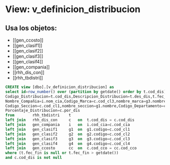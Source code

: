 # View: v_definicion_distribucion

## Usa los objetos:
- [[gen_ccosto]]
- [[gen_clasif1]]
- [[gen_clasif2]]
- [[gen_clasif3]]
- [[gen_clasif4]]
- [[gen_compania]]
- [[rhh_dis_con]]
- [[rhh_tbdistri]]

```sql
CREATE view [dbo].[v_definicion_distribucion] as
select id=row_number() over (partition by getdate() order by t.cod_dis) ,
Codigo_Distribucion=t.cod_dis,Descripcion_Distribucion=t.des_dis,t.fec_ini,t.fec_fin,Codigo_Compañia=c.cod_cia,
Nombre_Compañia=i.nom_cia,Codigo_Marca=c.cod_cl3,nombre_marca=g3.nombre,Codigo_Centro=c.cod_cco,nombre_centro=nom_cco,
Codigo_Seccion=c.cod_cl1,nombre_seccion=g1.nombre,Codigo_Departamento=c.cod_cl2,nombre_departamento=g2.nombre,
Porcentaje_Distribucion=c.por_dis
from		rhh_tbdistri	t
left join	rhh_dis_con		c	on	t.cod_dis = c.cod_dis 
left join	gen_compania	i	on	i.cod_cia=c.cod_cia
left join	gen_clasif1		g1	on	g1.codigo=c.cod_cl1
left join	gen_clasif2		g2	on	g2.codigo=c.cod_cl2
left join	gen_clasif3		g3	on	g3.codigo=c.cod_cl3
left join	gen_clasif4		g4	on	g4.codigo=c.cod_cl4
left join	gen_ccosto		cc	on	c.cod_cco = cc.cod_cco
where (t.fec_fin is null or t.fec_fin > getdate())
and c.cod_dis is not null

```
